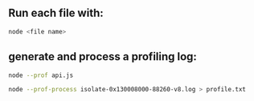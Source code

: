 ## Run each file with:

```bash
node <file name>
```

## generate and process a profiling log:

```bash
node --prof api.js

node --prof-process isolate-0x130008000-88260-v8.log > profile.txt
```